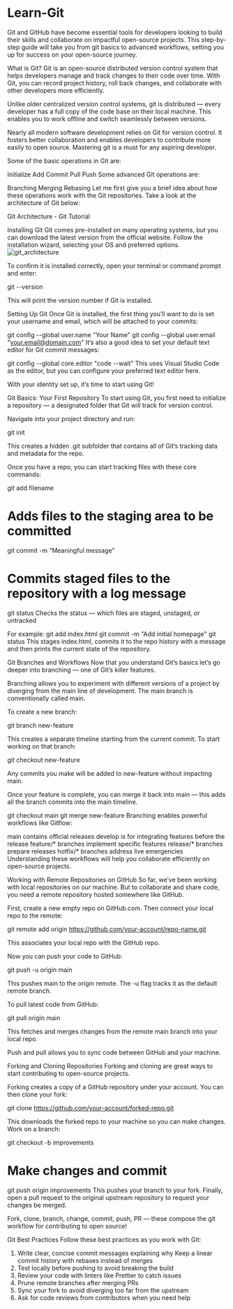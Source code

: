 # Learn-Git


Git and GitHub have become essential tools for developers looking to build their skills and collaborate on impactful open-source projects. This step-by-step guide will take you from git basics to advanced workflows, setting you up for success on your open-source journey.

What is Git?
Git is an open-source distributed version control system that helps developers manage and track changes to their code over time. With Git, you can record project history, roll back changes, and collaborate with other developers more efficiently.

Unlike older centralized version control systems, git is distributed — every developer has a full copy of the code base on their local machine. This enables you to work offline and switch seamlessly between versions.

Nearly all modern software development relies on Git for version control. It fosters better collaboration and enables developers to contribute more easily to open source. Mastering git is a must for any aspiring developer.

Some of the basic operations in Git are:

Initialize
Add
Commit
Pull
Push
Some advanced Git operations are:

Branching
Merging
Rebasing
Let me first give you a brief idea about how these operations work with the Git repositories. Take a look at the architecture of Git below:


Git Architecture - Git Tutorial


Installing Git
Git comes pre-installed on many operating systems, but you can download the latest version from the official website. Follow the installation wizard, selecting your OS and preferred options.
![git_architecture](https://github.com/user-attachments/assets/4d6dff42-1843-4454-a4c2-8648b7d2fc5a)

To confirm it is installed correctly, open your terminal or command prompt and enter:

git --version

This will print the version number if Git is installed.

Setting Up Git
Once Git is installed, the first thing you’ll want to do is set your username and email, which will be attached to your commits:

git config --global user.name "Your Name"
git config --global user.email "your.email@domain.com"
It’s also a good idea to set your default text editor for Git commit messages:

git config --global core.editor "code --wait"
This uses Visual Studio Code as the editor, but you can configure your preferred text editor here.

With your identity set up, it’s time to start using Git!

Git Basics: Your First Repository
To start using Git, you first need to initialize a repository — a designated folder that Git will track for version control.

Navigate into your project directory and run:

git init

This creates a hidden .git subfolder that contains all of Git’s tracking data and metadata for the repo.

Once you have a repo, you can start tracking files with these core commands:

git add filename
# Adds files to the staging area to be committed
git commit -m “Meaningful message”
# Commits staged files to the repository with a log message
git status
Checks the status — which files are staged, unstaged, or untracked

For example:
git add index.html
git commit -m "Add initial homepage" 
git status
This stages index.html, commits it to the repo history with a message and then prints the current state of the repository.

Git Branches and Workflows
Now that you understand Git’s basics let’s go deeper into branching — one of Git’s killer features.

Branching allows you to experiment with different versions of a project by diverging from the main line of development. The main branch is conventionally called main.

To create a new branch:

git branch new-feature

This creates a separate timeline starting from the current commit. To start working on that branch:

git checkout new-feature

Any commits you make will be added to new-feature without impacting main.

Once your feature is complete, you can merge it back into main — this adds all the branch commits into the main timeline.

git checkout main
git merge new-feature
Branching enables powerful workflows like Gitflow:

main contains official releases
develop is for integrating features before the release
feature/* branches implement specific features
release/* branches prepare releases
hotfix/* branches address live emergencies
Understanding these workflows will help you collaborate efficiently on open-source projects.

Working with Remote Repositories on GitHub
So far, we’ve been working with local repositories on our machine. But to collaborate and share code, you need a remote repository hosted somewhere like GitHub.

First, create a new empty repo on GitHub.com. Then connect your local repo to the remote:

git remote add origin https://github.com/your-account/repo-name.git

This associates your local repo with the GitHub repo.

Now you can push your code to GitHub:

git push -u origin main

This pushes main to the origin remote. The -u flag tracks it as the default remote branch.

To pull latest code from GitHub:

git pull origin main

This fetches and merges changes from the remote main branch into your local repo.

Push and pull allows you to sync code between GitHub and your machine.

Forking and Cloning Repositories
Forking and cloning are great ways to start contributing to open-source projects.

Forking creates a copy of a GitHub repository under your account. You can then clone your fork:

git clone https://github.com/your-account/forked-repo.git

This downloads the forked repo to your machine so you can make changes. Work on a branch:

git checkout -b improvements
# Make changes and commit
git push origin improvements
This pushes your branch to your fork. Finally, open a pull request to the original upstream repository to request your changes be merged.

Fork, clone, branch, change, commit, push, PR — these compose the git workflow for contributing to open source!

Git Best Practices
Follow these best practices as you work with Git:

1) Write clear, concise commit messages explaining why Keep a linear commit history with rebases instead of merges
2) Test locally before pushing to avoid breaking the build
3) Review your code with linters like Prettier to catch issues
4) Prune remote branches after merging PRs
5) Sync your fork to avoid diverging too far from the upstream
6) Ask for code reviews from contributors when you need help
